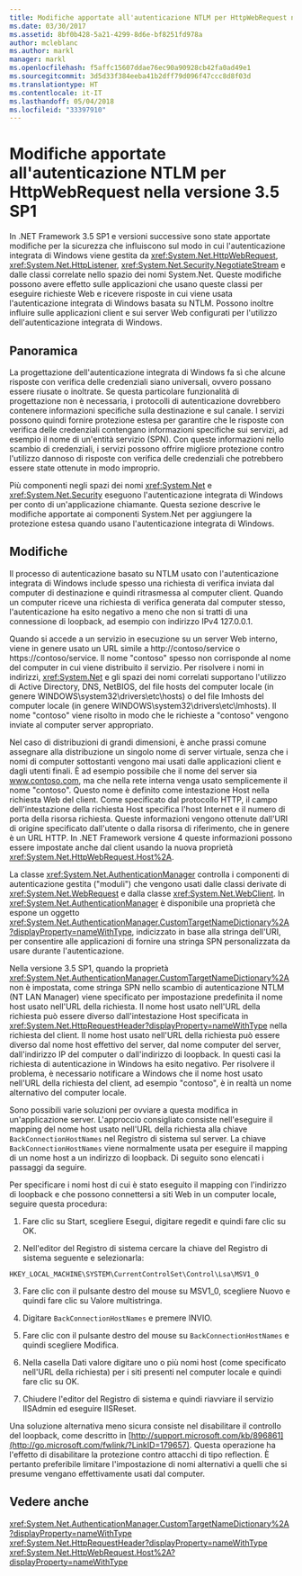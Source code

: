 ```yaml
---
title: Modifiche apportate all'autenticazione NTLM per HttpWebRequest nella versione 3.5 SP1
ms.date: 03/30/2017
ms.assetid: 8bf0b428-5a21-4299-8d6e-bf8251fd978a
author: mcleblanc
ms.author: markl
manager: markl
ms.openlocfilehash: f5affc15607ddae76ec90a90928cb42fa0ad49e1
ms.sourcegitcommit: 3d5d33f384eeba41b2dff79d096f47ccc8d8f03d
ms.translationtype: HT
ms.contentlocale: it-IT
ms.lasthandoff: 05/04/2018
ms.locfileid: "33397910"
---
```

# <a name="changes-to-ntlm-authentication-for-httpwebrequest-in-version-35-sp1"></a>Modifiche apportate all'autenticazione NTLM per HttpWebRequest nella versione 3.5 SP1
In .NET Framework 3.5 SP1 e versioni successive sono state apportate modifiche per la sicurezza che influiscono sul modo in cui l'autenticazione integrata di Windows viene gestita da <xref:System.Net.HttpWebRequest>, <xref:System.Net.HttpListener>, <xref:System.Net.Security.NegotiateStream> e dalle classi correlate nello spazio dei nomi System.Net. Queste modifiche possono avere effetto sulle applicazioni che usano queste classi per eseguire richieste Web e ricevere risposte in cui viene usata l'autenticazione integrata di Windows basata su NTLM. Possono inoltre influire sulle applicazioni client e sui server Web configurati per l'utilizzo dell'autenticazione integrata di Windows.  
  
## <a name="overview"></a>Panoramica  
 La progettazione dell'autenticazione integrata di Windows fa sì che alcune risposte con verifica delle credenziali siano universali, ovvero possano essere riusate o inoltrate. Se questa particolare funzionalità di progettazione non è necessaria, i protocolli di autenticazione dovrebbero contenere informazioni specifiche sulla destinazione e sul canale. I servizi possono quindi fornire protezione estesa per garantire che le risposte con verifica delle credenziali contengano informazioni specifiche sui servizi, ad esempio il nome di un'entità servizio (SPN). Con queste informazioni nello scambio di credenziali, i servizi possono offrire migliore protezione contro l'utilizzo dannoso di risposte con verifica delle credenziali che potrebbero essere state ottenute in modo improprio.  
  
 Più componenti negli spazi dei nomi <xref:System.Net> e <xref:System.Net.Security> eseguono l'autenticazione integrata di Windows per conto di un'applicazione chiamante. Questa sezione descrive le modifiche apportate ai componenti System.Net per aggiungere la protezione estesa quando usano l'autenticazione integrata di Windows.  
  
## <a name="changes"></a>Modifiche  
 Il processo di autenticazione basato su NTLM usato con l'autenticazione integrata di Windows include spesso una richiesta di verifica inviata dal computer di destinazione e quindi ritrasmessa al computer client. Quando un computer riceve una richiesta di verifica generata dal computer stesso, l'autenticazione ha esito negativo a meno che non si tratti di una connessione di loopback, ad esempio con indirizzo IPv4 127.0.0.1.  
  
 Quando si accede a un servizio in esecuzione su un server Web interno, viene in genere usato un URL simile a http://contoso/service o https://contoso/service. Il nome "contoso" spesso non corrisponde al nome del computer in cui viene distribuito il servizio. Per risolvere i nomi in indirizzi, <xref:System.Net> e gli spazi dei nomi correlati supportano l'utilizzo di Active Directory, DNS, NetBIOS, del file hosts del computer locale (in genere WINDOWS\system32\drivers\etc\hosts) o del file lmhosts del computer locale (in genere WINDOWS\system32\drivers\etc\lmhosts). Il nome "contoso" viene risolto in modo che le richieste a "contoso" vengono inviate al computer server appropriato.  
  
 Nel caso di distribuzioni di grandi dimensioni, è anche prassi comune assegnare alla distribuzione un singolo nome di server virtuale, senza che i nomi di computer sottostanti vengono mai usati dalle applicazioni client e dagli utenti finali. È ad esempio possibile che il nome del server sia www.contoso.com, ma che nella rete interna venga usato semplicemente il nome "contoso". Questo nome è definito come intestazione Host nella richiesta Web del client. Come specificato dal protocollo HTTP, il campo dell'intestazione della richiesta Host specifica l'host Internet e il numero di porta della risorsa richiesta. Queste informazioni vengono ottenute dall'URI di origine specificato dall'utente o dalla risorsa di riferimento, che in genere è un URL HTTP. In .NET Framework versione 4 queste informazioni possono essere impostate anche dal client usando la nuova proprietà <xref:System.Net.HttpWebRequest.Host%2A>.  
  
 La classe <xref:System.Net.AuthenticationManager> controlla i componenti di autenticazione gestita ("moduli") che vengono usati dalle classi derivate di <xref:System.Net.WebRequest> e dalla classe <xref:System.Net.WebClient>. In <xref:System.Net.AuthenticationManager> è disponibile una proprietà che espone un oggetto <xref:System.Net.AuthenticationManager.CustomTargetNameDictionary%2A?displayProperty=nameWithType>, indicizzato in base alla stringa dell'URI, per consentire alle applicazioni di fornire una stringa SPN personalizzata da usare durante l'autenticazione.  
  
 Nella versione 3.5 SP1, quando la proprietà <xref:System.Net.AuthenticationManager.CustomTargetNameDictionary%2A> non è impostata, come stringa SPN nello scambio di autenticazione NTLM (NT LAN Manager) viene specificato per impostazione predefinita il nome host usato nell'URL della richiesta. Il nome host usato nell'URL della richiesta può essere diverso dall'intestazione Host specificata in <xref:System.Net.HttpRequestHeader?displayProperty=nameWithType> nella richiesta del client. Il nome host usato nell'URL della richiesta può essere diverso dal nome host effettivo del server, dal nome computer del server, dall'indirizzo IP del computer o dall'indirizzo di loopback. In questi casi la richiesta di autenticazione in Windows ha esito negativo. Per risolvere il problema, è necessario notificare a Windows che il nome host usato nell'URL della richiesta del client, ad esempio "contoso", è in realtà un nome alternativo del computer locale.  
  
 Sono possibili varie soluzioni per ovviare a questa modifica in un'applicazione server. L'approccio consigliato consiste nell'eseguire il mapping del nome host usato nell'URL della richiesta alla chiave `BackConnectionHostNames` nel Registro di sistema sul server. La chiave `BackConnectionHostNames` viene normalmente usata per eseguire il mapping di un nome host a un indirizzo di loopback. Di seguito sono elencati i passaggi da seguire.  
  
 Per specificare i nomi host di cui è stato eseguito il mapping con l'indirizzo di loopback e che possono connettersi a siti Web in un computer locale, seguire questa procedura:  
  
 1. Fare clic su Start, scegliere Esegui, digitare regedit e quindi fare clic su OK.  
  
 2. Nell'editor del Registro di sistema cercare la chiave del Registro di sistema seguente e selezionarla:  
  
 `HKEY_LOCAL_MACHINE\SYSTEM\CurrentControlSet\Control\Lsa\MSV1_0`  
  
 3. Fare clic con il pulsante destro del mouse su MSV1_0, scegliere Nuovo e quindi fare clic su Valore multistringa.  
  
 4. Digitare `BackConnectionHostNames` e premere INVIO.  
  
 5. Fare clic con il pulsante destro del mouse su `BackConnectionHostNames` e quindi scegliere Modifica.  
  
 6. Nella casella Dati valore digitare uno o più nomi host (come specificato nell'URL della richiesta) per i siti presenti nel computer locale e quindi fare clic su OK.  
  
 7. Chiudere l'editor del Registro di sistema e quindi riavviare il servizio IISAdmin ed eseguire IISReset.  
  
 Una soluzione alternativa meno sicura consiste nel disabilitare il controllo del loopback, come descritto in [http://support.microsoft.com/kb/896861](http://go.microsoft.com/fwlink/?LinkID=179657). Questa operazione ha l'effetto di disabilitare la protezione contro attacchi di tipo reflection. È pertanto preferibile limitare l'impostazione di nomi alternativi a quelli che si presume vengano effettivamente usati dal computer.  
  
## <a name="see-also"></a>Vedere anche  
 <xref:System.Net.AuthenticationManager.CustomTargetNameDictionary%2A?displayProperty=nameWithType>  
 <xref:System.Net.HttpRequestHeader?displayProperty=nameWithType>  
 <xref:System.Net.HttpWebRequest.Host%2A?displayProperty=nameWithType>
